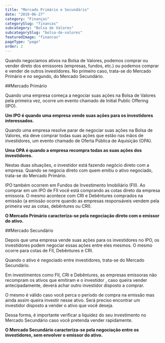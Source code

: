 ```yaml
---
title: "Mercado Primário e Secundário"
date: "2019-06-27"
category: "Finanças"
categorySlug: "financas"
subcategory: "Bolsa de Valores"
subcategorySlug: "bolsa-de-valores"
featuredImage: "financas"
pageType: "page"
order: 2
---
```


Quando negociamos ativos na Bolsa de Valores, podemos comprar ou vender direto dos emissores (empresas, fundos, etc.) ou podemos comprar e vender de outros investidores. No primeiro caso, trata-se do Mercado Primário e no segundo, do Mercado Secundário.

##Mercado Primário

Quando uma empresa começa a negociar suas ações na Bolsa de Valores pela primeira vez, ocorre um evento chamado de Initial Public Offering (IPO).

**Um IPO é quando uma empresa vende suas ações para os investidores interessados.**

Quando uma empresa resolve parar de negociar suas ações na Bolsa de Valores, ela deve comprar todas suas ações que estão nas mãos de investidores, um evento chamado de Oferta Pública de Aquisição (OPA).

**Uma OPA é quando a empresa recompra todas as suas ações dos investidores.**

Nestas duas situações, o investidor está fazendo negócio direto com a empresa. Quando se negocia direto com quem emitiu o ativo negociado, trata-se do Mercado Primário.

IPO também ocorrem em Fundos de Investimento Imobiliário (FII). Ao comprar em um IPO de FII você está comprando as cotas direto da empresa emissora. O mesmo acontece com CRI e Debêntures comprados na emissão (a emissão ocorre quando as empresas responsáveis vendem pela primeira vez as cotas, debêntures ou CRI).

**O Mercado Primário caracteriza-se pela negociação direto com o emissor do ativo.**

##Mercado Secundário

Depois que uma empresa vende suas ações para os investidores no IPO, os investidores podem negociar essas ações entre eles mesmos. O mesmo ocorre para cotas de FII, Debêntures e CRI.

Quando o ativo é negociado entre investidores, trata-se do Mercado Secundário.

Em investimentos como FII, CRI e Debêntures, as empresas emissoras não recompram os ativos que emitiram e o investidor , caso queira vender antecipadamente, deverá achar outro investidor disposto a comprar.

O mesmo é válido caso você perca o período de compra na emissão mas ainda assim queira investir nesse ativo. Será preciso encontrar um investidor disposto a vender o ativo que você deseja.

Dessa forma, é importante verificar a liquidez do seu investimento no Mercado Secundário caso você pretenda vender rapidamente.

**O Mercado Secundário caracteriza-se pela negociação entre os investidores, sem envolver o emissor do ativo.**
